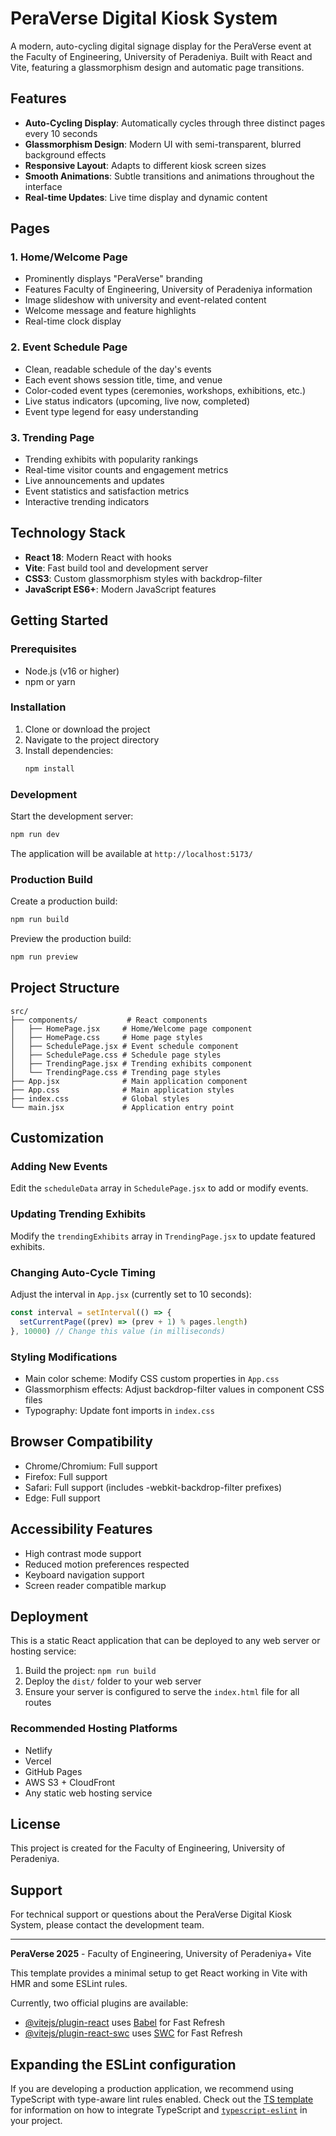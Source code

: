 # PeraVerse Digital Kiosk System

A modern, auto-cycling digital signage display for the PeraVerse event at the Faculty of Engineering, University of Peradeniya. Built with React and Vite, featuring a glassmorphism design and automatic page transitions.

## Features

- **Auto-Cycling Display**: Automatically cycles through three distinct pages every 10 seconds
- **Glassmorphism Design**: Modern UI with semi-transparent, blurred background effects
- **Responsive Layout**: Adapts to different kiosk screen sizes
- **Smooth Animations**: Subtle transitions and animations throughout the interface
- **Real-time Updates**: Live time display and dynamic content

## Pages

### 1. Home/Welcome Page
- Prominently displays "PeraVerse" branding
- Features Faculty of Engineering, University of Peradeniya information
- Image slideshow with university and event-related content
- Welcome message and feature highlights
- Real-time clock display

### 2. Event Schedule Page
- Clean, readable schedule of the day's events
- Each event shows session title, time, and venue
- Color-coded event types (ceremonies, workshops, exhibitions, etc.)
- Live status indicators (upcoming, live now, completed)
- Event type legend for easy understanding

### 3. Trending Page
- Trending exhibits with popularity rankings
- Real-time visitor counts and engagement metrics
- Live announcements and updates
- Event statistics and satisfaction metrics
- Interactive trending indicators

## Technology Stack

- **React 18**: Modern React with hooks
- **Vite**: Fast build tool and development server
- **CSS3**: Custom glassmorphism styles with backdrop-filter
- **JavaScript ES6+**: Modern JavaScript features

## Getting Started

### Prerequisites
- Node.js (v16 or higher)
- npm or yarn

### Installation

1. Clone or download the project
2. Navigate to the project directory
3. Install dependencies:
   ```bash
   npm install
   ```

### Development

Start the development server:
```bash
npm run dev
```

The application will be available at `http://localhost:5173/`

### Production Build

Create a production build:
```bash
npm run build
```

Preview the production build:
```bash
npm run preview
```

## Project Structure

```
src/
├── components/           # React components
│   ├── HomePage.jsx     # Home/Welcome page component
│   ├── HomePage.css     # Home page styles
│   ├── SchedulePage.jsx # Event schedule component
│   ├── SchedulePage.css # Schedule page styles
│   ├── TrendingPage.jsx # Trending exhibits component
│   └── TrendingPage.css # Trending page styles
├── App.jsx              # Main application component
├── App.css              # Main application styles
├── index.css            # Global styles
└── main.jsx             # Application entry point
```

## Customization

### Adding New Events
Edit the `scheduleData` array in `SchedulePage.jsx` to add or modify events.

### Updating Trending Exhibits
Modify the `trendingExhibits` array in `TrendingPage.jsx` to update featured exhibits.

### Changing Auto-Cycle Timing
Adjust the interval in `App.jsx` (currently set to 10 seconds):
```javascript
const interval = setInterval(() => {
  setCurrentPage((prev) => (prev + 1) % pages.length)
}, 10000) // Change this value (in milliseconds)
```

### Styling Modifications
- Main color scheme: Modify CSS custom properties in `App.css`
- Glassmorphism effects: Adjust backdrop-filter values in component CSS files
- Typography: Update font imports in `index.css`

## Browser Compatibility

- Chrome/Chromium: Full support
- Firefox: Full support
- Safari: Full support (includes -webkit-backdrop-filter prefixes)
- Edge: Full support

## Accessibility Features

- High contrast mode support
- Reduced motion preferences respected
- Keyboard navigation support
- Screen reader compatible markup

## Deployment

This is a static React application that can be deployed to any web server or hosting service:

1. Build the project: `npm run build`
2. Deploy the `dist/` folder to your web server
3. Ensure your server is configured to serve the `index.html` file for all routes

### Recommended Hosting Platforms
- Netlify
- Vercel
- GitHub Pages
- AWS S3 + CloudFront
- Any static web hosting service

## License

This project is created for the Faculty of Engineering, University of Peradeniya.

## Support

For technical support or questions about the PeraVerse Digital Kiosk System, please contact the development team.

---

**PeraVerse 2025** - Faculty of Engineering, University of Peradeniya+ Vite

This template provides a minimal setup to get React working in Vite with HMR and some ESLint rules.

Currently, two official plugins are available:

- [@vitejs/plugin-react](https://github.com/vitejs/vite-plugin-react/blob/main/packages/plugin-react) uses [Babel](https://babeljs.io/) for Fast Refresh
- [@vitejs/plugin-react-swc](https://github.com/vitejs/vite-plugin-react/blob/main/packages/plugin-react-swc) uses [SWC](https://swc.rs/) for Fast Refresh

## Expanding the ESLint configuration

If you are developing a production application, we recommend using TypeScript with type-aware lint rules enabled. Check out the [TS template](https://github.com/vitejs/vite/tree/main/packages/create-vite/template-react-ts) for information on how to integrate TypeScript and [`typescript-eslint`](https://typescript-eslint.io) in your project.
